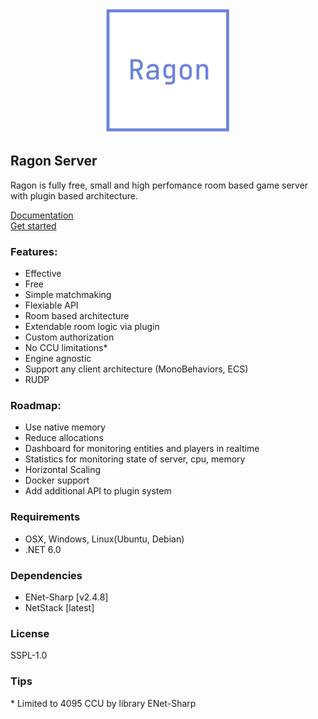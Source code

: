 <p align="center">
  <img src="Images/ragon-logo.png" width="200" >
</p>

## Ragon Server

Ragon is fully free, small and high perfomance room based game server with plugin based architecture.

<a href="https://ragon-server.com/docs/category/basics">Documentation</a>
<br>
<a href="https://ragon-server.com/docs/get-started">Get started</a>

### Features:
- Effective
- Free
- Simple matchmaking
- Flexiable API
- Room based architecture
- Extendable room logic via plugin
- Custom authorization
- No CCU limitations*
- Engine agnostic
- Support any client architecture (MonoBehaviors, ECS)
- RUDP 

### Roadmap:
- Use native memory 
- Reduce allocations
- Dashboard for monitoring entities and players in realtime
- Statistics for monitoring state of server, cpu, memory
- Horizontal Scaling
- Docker support
- Add additional API to plugin system

### Requirements
- OSX, Windows, Linux(Ubuntu, Debian)
- .NET 6.0

### Dependencies
* ENet-Sharp [v2.4.8]
* NetStack [latest]

### License
SSPL-1.0

### Tips
\* Limited to 4095 CCU by library ENet-Sharp
